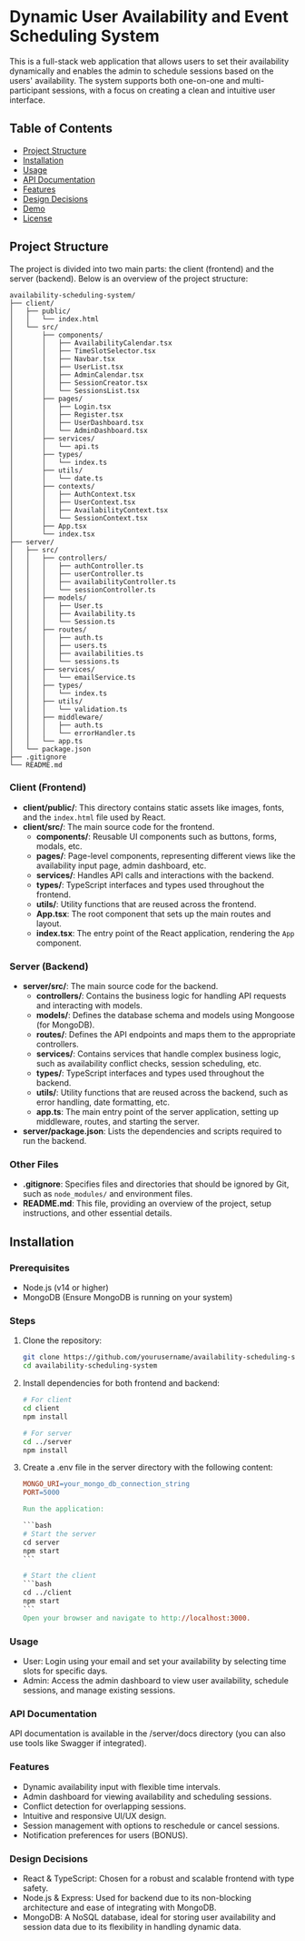 # Dynamic User Availability and Event Scheduling System

This is a full-stack web application that allows users to set their availability dynamically and enables the admin to schedule sessions based on the users' availability. The system supports both one-on-one and multi-participant sessions, with a focus on creating a clean and intuitive user interface.

## Table of Contents

- [Project Structure](#project-structure)
- [Installation](#installation)
- [Usage](#usage)
- [API Documentation](#api-documentation)
- [Features](#features)
- [Design Decisions](#design-decisions)
- [Demo](#demo)
- [License](#license)

## Project Structure

The project is divided into two main parts: the client (frontend) and the server (backend). Below is an overview of the project structure:

```
availability-scheduling-system/
├── client/
│   ├── public/
│   │   └── index.html
│   └── src/
│       ├── components/
│       │   ├── AvailabilityCalendar.tsx
│       │   ├── TimeSlotSelector.tsx
│       │   ├── Navbar.tsx
│       │   ├── UserList.tsx
│       │   ├── AdminCalendar.tsx
│       │   ├── SessionCreator.tsx
│       │   └── SessionsList.tsx
│       ├── pages/
│       │   ├── Login.tsx
│       │   ├── Register.tsx
│       │   ├── UserDashboard.tsx
│       │   └── AdminDashboard.tsx
│       ├── services/
│       │   └── api.ts
│       ├── types/
│       │   └── index.ts
│       ├── utils/
│       │   └── date.ts
│       ├── contexts/
│       │   ├── AuthContext.tsx
│       │   ├── UserContext.tsx
│       │   ├── AvailabilityContext.tsx
│       │   └── SessionContext.tsx
│       ├── App.tsx
│       └── index.tsx
├── server/
│   ├── src/
│   │   ├── controllers/
│   │   │   ├── authController.ts
│   │   │   ├── userController.ts
│   │   │   ├── availabilityController.ts
│   │   │   └── sessionController.ts
│   │   ├── models/
│   │   │   ├── User.ts
│   │   │   ├── Availability.ts
│   │   │   └── Session.ts
│   │   ├── routes/
│   │   │   ├── auth.ts
│   │   │   ├── users.ts
│   │   │   ├── availabilities.ts
│   │   │   └── sessions.ts
│   │   ├── services/
│   │   │   └── emailService.ts
│   │   ├── types/
│   │   │   └── index.ts
│   │   ├── utils/
│   │   │   └── validation.ts
│   │   ├── middleware/
│   │   │   ├── auth.ts
│   │   │   └── errorHandler.ts
│   │   └── app.ts
│   └── package.json
├── .gitignore
└── README.md
```

### Client (Frontend)

- **client/public/**: This directory contains static assets like images, fonts, and the `index.html` file used by React.
- **client/src/**: The main source code for the frontend.
  - **components/**: Reusable UI components such as buttons, forms, modals, etc.
  - **pages/**: Page-level components, representing different views like the availability input page, admin dashboard, etc.
  - **services/**: Handles API calls and interactions with the backend.
  - **types/**: TypeScript interfaces and types used throughout the frontend.
  - **utils/**: Utility functions that are reused across the frontend.
  - **App.tsx**: The root component that sets up the main routes and layout.
  - **index.tsx**: The entry point of the React application, rendering the `App` component.

### Server (Backend)

- **server/src/**: The main source code for the backend.
  - **controllers/**: Contains the business logic for handling API requests and interacting with models.
  - **models/**: Defines the database schema and models using Mongoose (for MongoDB).
  - **routes/**: Defines the API endpoints and maps them to the appropriate controllers.
  - **services/**: Contains services that handle complex business logic, such as availability conflict checks, session scheduling, etc.
  - **types/**: TypeScript interfaces and types used throughout the backend.
  - **utils/**: Utility functions that are reused across the backend, such as error handling, date formatting, etc.
  - **app.ts**: The main entry point of the server application, setting up middleware, routes, and starting the server.
- **server/package.json**: Lists the dependencies and scripts required to run the backend.

### Other Files

- **.gitignore**: Specifies files and directories that should be ignored by Git, such as `node_modules/` and environment files.
- **README.md**: This file, providing an overview of the project, setup instructions, and other essential details.

## Installation

### Prerequisites

- Node.js (v14 or higher)
- MongoDB (Ensure MongoDB is running on your system)

### Steps

1. Clone the repository:

   ```bash
   git clone https://github.com/yourusername/availability-scheduling-system.git
   cd availability-scheduling-system

   ```

2. Install dependencies for both frontend and backend:

   ```bash
   # For client
   cd client
   npm install

   # For server
   cd ../server
   npm install

   ```

3. Create a .env file in the server directory with the following content:

   ````makefile
   MONGO_URI=your_mongo_db_connection_string
   PORT=5000
   
   Run the application:
   
   ```bash
   # Start the server
   cd server
   npm start
   ```

   # Start the client
   ```bash
   cd ../client
   npm start
   ```
   Open your browser and navigate to http://localhost:3000.
   ````

### Usage

- User: Login using your email and set your availability by selecting time slots for specific days.
- Admin: Access the admin dashboard to view user availability, schedule sessions, and manage existing sessions.

### API Documentation

API documentation is available in the /server/docs directory (you can also use tools like Swagger if integrated).

### Features

- Dynamic availability input with flexible time intervals.
- Admin dashboard for viewing availability and scheduling sessions.
- Conflict detection for overlapping sessions.
- Intuitive and responsive UI/UX design.
- Session management with options to reschedule or cancel sessions.
- Notification preferences for users (BONUS).

### Design Decisions

- React & TypeScript: Chosen for a robust and scalable frontend with type safety.
- Node.js & Express: Used for backend due to its non-blocking architecture and ease of integrating with MongoDB.
- MongoDB: A NoSQL database, ideal for storing user availability and session data due to its flexibility in handling dynamic data.
